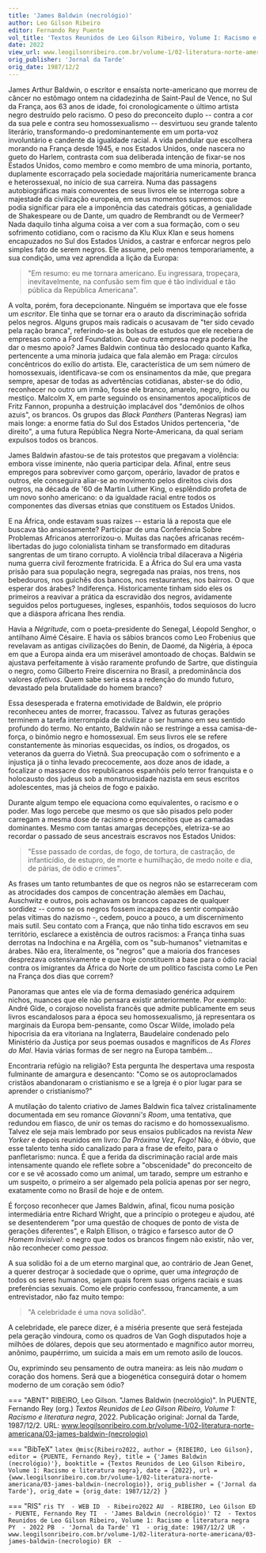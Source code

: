 ```yaml
---
title: 'James Baldwin (necrológio)'
author: Leo Gilson Ribeiro
editor: Fernando Rey Puente
vol_title: 'Textos Reunidos de Leo Gilson Ribeiro, Volume I: Racismo e literatura negra'
date: 2022
view_url: www.leogilsonribeiro.com.br/volume-1/02-literatura-norte-americana/03-james-baldwin-(necrologio)
orig_publisher: 'Jornal da Tarde'
orig_date: 1987/12/2
---
```


James Arthur Baldwin, o escritor e ensaísta norte-americano que morreu de câncer no estômago ontem na cidadezinha de Saint-Paul de Vence, no Sul da França, aos 63 anos de idade, foi cronologicamente o último artista negro destruído pelo racismo. O peso do preconceito duplo -- contra a cor da sua pele e contra seu homossexualismo -- desvirtuou seu grande talento literário, transformando-o predominantemente em um porta-voz involuntário e candente da igualdade racial. A vida pendular que escolhera morando na França desde 1945, e nos Estados Unidos, onde nascera no gueto do Harlem, contrasta com sua deliberada intenção de fixar-se nos Estados Unidos, como membro e como membro de uma minoria, portanto, duplamente escorraçado pela sociedade majoritária numericamente branca e heterossexual, no início de sua carreira. Numa das passagens autobiográficas mais comoventes de seus livros ele se interroga sobre a majestade da civilização europeia, em seus momentos supremos: que podia significar para ele a imponência das catedrais góticas, a genialidade de Shakespeare ou de Dante, um quadro de Rembrandt ou de Vermeer? Nada daquilo tinha alguma coisa a ver com a sua formação, com o seu sofrimento cotidiano, com o racismo da Klu Klux Klan e seus homens encapuzados no Sul dos Estados Unidos, a castrar e enforcar negros pelo simples fato de serem negros. Ele assume, pelo menos temporariamente, a sua condição, uma vez aprendida a lição da Europa:

> "Em resumo: eu me tornara americano. Eu ingressara, tropeçara, inevitavelmente, na confusão sem fim que é tão individual e tão pública da República Americana".

A volta, porém, fora decepcionante. Ninguém se importava que ele fosse um *escritor*. Ele tinha que se tornar era o arauto da discriminação sofrida pelos negros. Alguns grupos mais radicais o acusavam de "ter sido cevado pela ração branca", referindo-se às bolsas de estudos que ele recebera de empresas como a Ford Foundation. Que outra empresa negra poderia lhe dar o mesmo apoio? James Baldwin continua tão deslocado quanto Kafka, pertencente a uma minoria judaica que fala alemão em Praga: círculos concêntricos do exílio do artista. Ele, característica de um sem número de homossexuais, identificava-se com os ensinamentos da mãe, que pregara sempre, apesar de todas as advertências cotidianas, abster-se do ódio, reconhecer no outro um irmão, fosse ele branco, amarelo, negro, índio ou mestiço. Malcolm X, em parte seguindo os ensinamentos apocalípticos de Fritz Fannon, propunha a destruição implacável dos "demônios de olhos azuis", os brancos. Os grupos das *Black Panthers* (Panteras Negras) iam mais longe: a enorme fatia do Sul dos Estados Unidos pertenceria, "de direito", a uma futura República Negra Norte-Americana, da qual seriam expulsos todos os brancos.

James Baldwin afastou-se de tais protestos que pregavam a violência: embora visse iminente, não queria participar dela. Afinal, entre seus empregos para sobreviver como garçom, operário, lavador de pratos e outros, ele conseguira aliar-se ao movimento pelos direitos civis dos negros, na década de '60 de Martin Luther King, o esplêndido profeta de um novo sonho americano: o da igualdade racial entre todos os componentes das diversas etnias que constituem os Estados Unidos.

E na África, onde estavam suas raízes -- estaria lá a reposta que ele buscava tão ansiosamente? Participar de uma Conferência Sobre Problemas Africanos aterrorizou-o. Muitas das nações africanas recém-libertadas do jugo colonialista tinham se transformado em ditaduras sangrentas de um tirano corrupto. A violência tribal dilacerava a Nigéria numa guerra civil ferozmente fratricida. E a África do Sul era uma vasta prisão para sua população negra, segregada nas praias, nos trens, nos bebedouros, nos guichês dos bancos, nos restaurantes, nos bairros. O que esperar dos árabes? Indiferença. Historicamente tinham sido eles os primeiros a reavivar a prática da escravidão dos negros, avidamente seguidos pelos portugueses, ingleses, espanhóis, todos sequiosos do lucro que a diáspora africana lhes rendia.

Havia a *Négritude*, com o poeta-presidente do Senegal, Léopold Senghor, o antilhano Aimé Césaire. E havia os sábios brancos como Leo Frobenius que revelavam as antigas civilizações do Benin, de Daomé, da Nigéria, à época em que a Europa ainda era um miserável amontoado de choças. Baldwin se ajustava perfeitamente à visão raramente profundo de Sartre, que distinguia o negro, como Gilberto Freire discernira no Brasil, a predominância dos valores *afetivos*. Quem sabe seria essa a redenção do mundo futuro, devastado pela brutalidade do homem branco?

Essa desesperada e fraterna emotividade de Baldwin, ele próprio reconheceu antes de morrer, fracassou. Talvez as futuras gerações terminem a tarefa interrompida de civilizar o ser humano em seu sentido profundo do termo. No entanto, Baldwin não se restringe a essa camisa-de-força, o binômio negro e homossexual. Em seus livros ele se refere constantemente às minorias esquecidas, os índios, os drogados, os veteranos da guerra do Vietnã. Sua preocupação com o sofrimento e a injustiça já o tinha levado precocemente, aos doze anos de idade, a focalizar o massacre dos republicanos espanhóis pelo terror franquista e o holocausto dos judeus sob a monstruosidade nazista em seus escritos adolescentes, mas já cheios de fogo e paixão.

Durante algum tempo ele equaciona como equivalentes, o racismo e o poder. Mas logo percebe que mesmo os que são pisados pelo poder carregam a mesma dose de racismo e preconceitos que as camadas dominantes. Mesmo com tantas amargas decepções, eletriza-se ao recordar o passado de seus ancestrais escravos nos Estados Unidos:

> "Esse passado de cordas, de fogo, de tortura, de castração, de infanticídio, de estupro, de morte e humilhação, de medo noite e dia, de párias, de ódio e crimes".

As frases um tanto retumbantes de que os negros não se estarreceram com as atrocidades dos campos de concentração alemães em Dachau, Auschwitz e outros, pois achavam os brancos capazes de qualquer sordidez -- como se os negros fossem incapazes de sentir compaixão pelas vítimas do nazismo -, cedem, pouco a pouco, a um discernimento mais sutil. Seu contato com a França, que não tinha tido escravos em seu território, esclarece a existência de outros racismos: a França tinha suas derrotas na Indochina e na Argélia, com os "sub-humanos" vietnamitas e árabes. Não era, literalmente, os "negros" que a maioria dos franceses desprezava ostensivamente e que hoje constituem a base para o ódio racial contra os imigrantes da África do Norte de um político fascista como Le Pen na França dos dias que correm?

Panoramas que antes ele via de forma demasiado genérica adquirem nichos, nuances que ele não pensara existir anteriormente. Por exemplo: André Gide, o corajoso novelista francês que admite publicamente em seus livros escandalosos para a época seu homossexualismo, já representara os marginais da Europa bem-pensante, como Oscar Wilde, imolado pela hipocrisia da era vitoriana na Inglaterra, Baudelaire condenado pelo Ministério da Justiça por seus poemas ousados e magníficos de *As Flores do Mal*. Havia várias formas de ser negro na Europa também\...

Encontraria refúgio na religião? Esta pergunta lhe despertava uma resposta fulminante de amargura e desencanto: "Como se os autoproclamados cristãos abandonaram o cristianismo e se a Igreja é o pior lugar para se aprender o cristianismo?"

A mutilação do talento criativo de James Baldwin fica talvez cristalinamente documentada em seu romance *Giovanni's Room*, uma tentativa, que redundou em fiasco, de unir os temas do racismo e do homossexualismo. Talvez ele seja mais lembrado por seus ensaios publicados na revista *New Yorker* e depois reunidos em livro: *Da Próxima Vez, Fogo!* Não, é óbvio, que esse talento tenha sido canalizado para a frase de efeito, para o panfletarismo: nunca. É que a ferida da discriminação racial arde mais intensamente quando ele reflete sobre a "obscenidade" do preconceito de cor e se vê acossado como um animal, um tarado, sempre um estranho e um suspeito, o primeiro a ser algemado pela polícia apenas por ser negro, exatamente como no Brasil de hoje e de ontem.

É forçoso reconhecer que James Baldwin, afinal, ficou numa posição intermediária entre Richard Wright, que a princípio o protegeu e ajudou, até se desentenderem "por uma questão de choques de ponto de vista de gerações diferentes", e Ralph Ellison, o trágico e farsesco autor de *O Homem Invisível*: o negro que todos os brancos fingem não existir, não ver, não reconhecer como *pessoa*.

A sua solidão foi a de um eterno marginal que, ao contrário de Jean Genet, a querer destroçar à sociedade que o oprime, quer uma *integração* de todos os seres humanos, sejam quais forem suas origens raciais e suas preferências sexuais. Como ele próprio confessou, francamente, a um entrevistador, não faz muito tempo:

> "A celebridade é uma nova solidão".

A celebridade, ele parece dizer, é a miséria presente que será festejada pela geração vindoura, como os quadros de Van Gogh disputados hoje a milhões de dólares, depois que seu atormentado e magnífico autor morreu, anônimo, paupérrimo, um suicida a mais em um remoto asilo de loucos.

Ou, exprimindo seu pensamento de outra maneira: as leis não *mudam* o coração dos homens. Será que a biogenética conseguirá dotar o homem moderno de um coração sem ódio?


=== "ABNT"
    RIBEIRO, Leo Gilson. "James Baldwin (necrológio)". In PUENTE, Fernando Rey (org.) <em>Textos Reunidos de Leo Gilson Ribeiro, Volume 1: Racismo e literatura negra</em>, 2022. Publicação original: Jornal da Tarde, 1987/12/2. URL: <a href="yml_view_url">www.leogilsonribeiro.com.br/volume-1/02-literatura-norte-americana/03-james-baldwin-(necrologio)</a>

=== "BibTeX"
    ```latex
    @misc{Ribeiro2022,
    author = {RIBEIRO, Leo Gilson},
    editor = {PUENTE, Fernando Rey},
    title = {'James Baldwin (necrológio)'},
    booktitle = {Textos Reunidos de Leo Gilson Ribeiro, Volume 1: Racismo e literatura negra},
    date = {2022},
    url = {www.leogilsonribeiro.com.br/volume-1/02-literatura-norte-americana/03-james-baldwin-(necrologio)},
    orig_publisher = {'Jornal da Tarde'},
    orig_date = {orig_date: 1987/12/2}
    }
    ```

=== "RIS"
    ```ris
    TY  - WEB
    ID  - Ribeiro2022
    AU  - RIBEIRO, Leo Gilson
    ED  - PUENTE, Fernando Rey
    TI  - 'James Baldwin (necrológio)'
    T2  - Textos Reunidos de Leo Gilson Ribeiro, Volume 1: Racismo e literatura negra
    PY  - 2022
    PB  - 'Jornal da Tarde'
    Y1  - orig_date: 1987/12/2
    UR  - www.leogilsonribeiro.com.br/volume-1/02-literatura-norte-americana/03-james-baldwin-(necrologio)
    ER  - 
    ```
